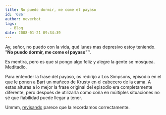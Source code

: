 ```yaml
---
title: No puedo dormir, me come el payaso
id: '686'
author: neverbot
tags:
  - Blog
date: 2008-01-21 09:34:39
---
```


Ay, señor, no puedo con la vida, qué lunes mas depresivo estoy teniendo. "**No puedo dormir,  me come el payaso**"™.

Es mentira, pero es que si pongo algo feliz y alegre la gente se mosquea. Meditadlo.

Para entender la frase del payaso, os redirijo a Los Simpsons, episodio en el que le ponen a Bart un muñeco de Krusty en el cabecero de la cama. A estas alturas a lo mejor la frase original del episodio era completamente diferente, pero después de utilizarla como coña en múltiples situaciones no sé que fiabilidad puede llegar a tener.

Ummm, [revisando](http://es.wikiquote.org/wiki/Bart_Simpson) parece que la recordamos correctamente.